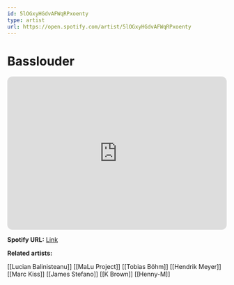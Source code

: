 ```yaml
---
id: 5lOGxyHGdvAFWqRPxoenty
type: artist
url: https://open.spotify.com/artist/5lOGxyHGdvAFWqRPxoenty
---
```

# Basslouder

<iframe style="border-radius:12px" src="https://open.spotify.com/embed/artist/5lOGxyHGdvAFWqRPxoenty" width="100%" height="352" frameBorder="0" allowfullscreen="" allow="autoplay; clipboard-write; encrypted-media; fullscreen; picture-in-picture" loading="lazy"></iframe>

**Spotify URL:** [Link](https://open.spotify.com/artist/5lOGxyHGdvAFWqRPxoenty)

**Related artists:**

[[Lucian Balinisteanu]]
[[MaLu Project]]
[[Tobias Böhm]]
[[Hendrik Meyer]]
[[Marc Kiss]]
[[James Stefano]]
[[K Brown]]
[[Henny-M]]
